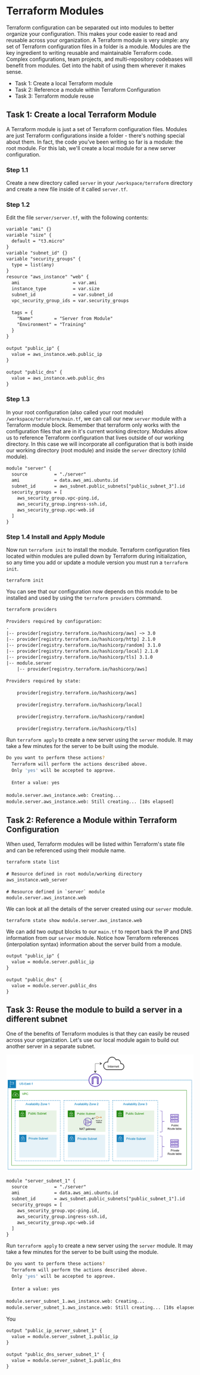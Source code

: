 # Terraform Modules

Terraform configuration can be separated out into modules to better organize your configuration. This makes your code easier to read and reusable across your organization. A Terraform module is very simple: any set of Terraform configuration files in a folder is a module. Modules are the key ingredient to writing reusable and maintainable Terraform code. Complex configurations, team projects, and multi-repository codebases will benefit from modules. Get into the habit of using them wherever it makes sense.

- Task 1: Create a local Terraform module
- Task 2: Reference a module within Terraform Configuration
- Task 3: Terraform module reuse

## Task 1: Create a local Terraform Module

A Terraform module is just a set of Terraform configuration files. Modules are just Terraform configurations inside a folder - there's nothing special about them. In fact, the code you’ve been writing so far is a module: the root module. For this lab, we'll create a local module for a new server configuration.

### Step 1.1

Create a new directory called `server` in your `/workspace/terraform` directory and create a new file inside of it called `server.tf`.

### Step 1.2

Edit the file `server/server.tf`, with the following contents:

```hcl
variable "ami" {}
variable "size" {
  default = "t3.micro"
}
variable "subnet_id" {}
variable "security_groups" {
  type = list(any)
}
resource "aws_instance" "web" {
  ami                    = var.ami
  instance_type          = var.size
  subnet_id              = var.subnet_id
  vpc_security_group_ids = var.security_groups

  tags = {
    "Name"        = "Server from Module"
    "Environment" = "Training"
  }
}

output "public_ip" {
  value = aws_instance.web.public_ip
}

output "public_dns" {
  value = aws_instance.web.public_dns
}
```

### Step 1.3

In your root configuration (also called your root module) `/workspace/terraform/main.tf`, we can call our new `server` module with a Terraform module block. Remember that terraform only works with the configuration files that are in it's current working directory. Modules allow us to reference Terraform configuration that lives outside of our working directory. In this case we will incorporate all configuration that is both inside our working directory (root module) and inside the `server` directory (child module).

```hcl
module "server" {
  source          = "./server"
  ami             = data.aws_ami.ubuntu.id
  subnet_id       = aws_subnet.public_subnets["public_subnet_3"].id
  security_groups = [
    aws_security_group.vpc-ping.id,
    aws_security_group.ingress-ssh.id,
    aws_security_group.vpc-web.id
  ]
}
```

### Step 1.4 Install and Apply Module

Now run `terraform init` to install the module. Terraform configuration files located within modules are pulled down by Terraform during initialization, so any time you add or update a module version you must run a `terraform init`.

```shell
terraform init
```

You can see that our configuration now depends on this module to be installed and used by using the `terraform providers` command.

```shell
terraform providers

Providers required by configuration:
.
|-- provider[registry.terraform.io/hashicorp/aws] ~> 3.0
|-- provider[registry.terraform.io/hashicorp/http] 2.1.0
|-- provider[registry.terraform.io/hashicorp/random] 3.1.0
|-- provider[registry.terraform.io/hashicorp/local] 2.1.0
|-- provider[registry.terraform.io/hashicorp/tls] 3.1.0
|-- module.server
    |-- provider[registry.terraform.io/hashicorp/aws]

Providers required by state:

    provider[registry.terraform.io/hashicorp/aws]

    provider[registry.terraform.io/hashicorp/local]

    provider[registry.terraform.io/hashicorp/random]

    provider[registry.terraform.io/hashicorp/tls]
```

Run `terraform apply` to create a new server using the `server` module. It may take a few minutes for the server to be built using the module.

```bash
Do you want to perform these actions?
  Terraform will perform the actions described above.
  Only 'yes' will be accepted to approve.

  Enter a value: yes

module.server.aws_instance.web: Creating...
module.server.aws_instance.web: Still creating... [10s elapsed]
```

## Task 2: Reference a Module within Terraform Configuration

When used, Terraform modules will be listed within Terraform's state file and can be referenced using their module name.

```shell
terraform state list

# Resource defined in root module/working directory
aws_instance.web_server

# Resource defined in `server` module
module.server.aws_instance.web
```

We can look at all the details of the server created using our `server` module.

```shell
terraform state show module.server.aws_instance.web
```

We can add two output blocks to our `main.tf` to report back the IP and DNS information from our `server` module. Notice how Terraform references (interpolation syntax) information about the server build from a module.

```hcl
output "public_ip" {
  value = module.server.public_ip
}

output "public_dns" {
  value = module.server.public_dns
}
```

## Task 3: Reuse the module to build a server in a different subnet

One of the benefits of Terraform modules is that they can easily be reused across your organization. Let's use our local module again to build out another server in a separate subnet.

![Desired Infrastructure](./img/obj-1-desired-infrastructure.png)

```hcl
module "server_subnet_1" {
  source          = "./server"
  ami             = data.aws_ami.ubuntu.id
  subnet_id       = aws_subnet.public_subnets["public_subnet_1"].id
  security_groups = [
    aws_security_group.vpc-ping.id,
    aws_security_group.ingress-ssh.id,
    aws_security_group.vpc-web.id
  ]
}
```

Run `terraform apply` to create a new server using the `server` module. It may take a few minutes for the server to be built using the module.

```bash
Do you want to perform these actions?
  Terraform will perform the actions described above.
  Only 'yes' will be accepted to approve.

  Enter a value: yes

module.server_subnet_1.aws_instance.web: Creating...
module.server_subnet_1.aws_instance.web: Still creating... [10s elapsed]
```

You

```hcl
output "public_ip_server_subnet_1" {
  value = module.server_subnet_1.public_ip
}

output "public_dns_server_subnet_1" {
  value = module.server_subnet_1.public_dns
}
```
